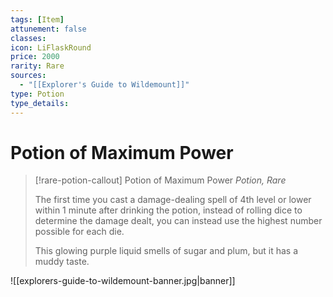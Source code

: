 ```yaml
---
tags: [Item]
attunement: false
classes: 
icon: LiFlaskRound
price: 2000
rarity: Rare
sources:
  - "[[Explorer's Guide to Wildemount]]"
type: Potion
type_details: 
---
```

# Potion of Maximum Power
>[!rare-potion-callout] Potion of Maximum Power
>*Potion, Rare*
>
>The first time you cast a damage-dealing spell of 4th level or lower within 1 minute after drinking the potion, instead of rolling dice to determine the damage dealt, you can instead use the highest number possible for each die.
>
>This glowing purple liquid smells of sugar and plum, but it has a muddy taste.

![[explorers-guide-to-wildemount-banner.jpg|banner]]
